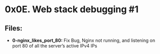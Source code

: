 # 0x0E. Web stack debugging #1
## Files:
- **0-nginx_likes_port_80:** Fix Bug, Nginx not running, and listening on port 80 of all the server’s active IPv4 IPs

